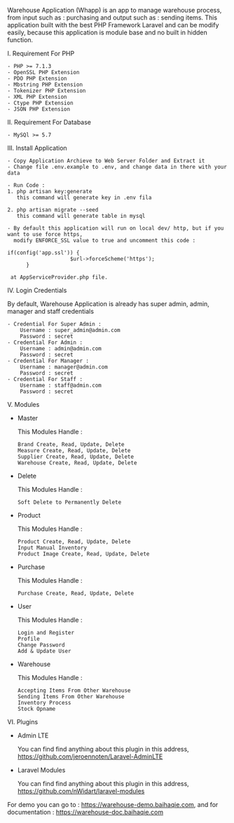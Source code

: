 Warehouse Application (Whapp) is an app to manage warehouse process, from input such as : purchasing and output such as : sending items. This application built with the best PHP Framework Laravel and can be modify easily, because this application is module base and no built in hidden function.

I. Requirement For PHP

    - PHP >= 7.1.3
    - OpenSSL PHP Extension
    - PDO PHP Extension
    - Mbstring PHP Extension
    - Tokenizer PHP Extension
    - XML PHP Extension
    - Ctype PHP Extension
    - JSON PHP Extension


II. Requirement For Database

    - MySQl >= 5.7


III. Install Application

    - Copy Application Archieve to Web Server Folder and Extract it
    - Change file .env.example to .env, and change data in there with your data

    - Run Code :
	1. php artisan key:generate
	   this command will generate key in .env fila

	2. php artisan migrate --seed
	   this command will generate table in mysql

    - By default this application will run on local dev/ http, but if you want to use force https,
      modify ENFORCE_SSL value to true and uncomment this code :

	if(config('app.ssl')) {
                 	    $url->forceScheme('https');
          }

     at AppServiceProvider.php file.

IV. Login Credentials

By default, Warehouse Application is already has super admin, admin, manager and staff credentials

    - Credential For Super Admin :
        Username : super_admin@admin.com
        Password : secret
    - Credential For Admin :
        Username : admin@admin.com
        Password : secret
    - Credential For Manager :
        Username : manager@admin.com
        Password : secret
    - Credential For Staff :
        Username : staff@admin.com
        Password : secret

V. Modules

- Master

  This Modules Handle :

      Brand Create, Read, Update, Delete
      Measure Create, Read, Update, Delete
      Supplier Create, Read, Update, Delete
      Warehouse Create, Read, Update, Delete


- Delete

  This Modules Handle :

      Soft Delete to Permanently Delete


- Product

  This Modules Handle :

      Product Create, Read, Update, Delete
      Input Manual Inventory
      Product Image Create, Read, Update, Delete


- Purchase

  This Modules Handle :

      Purchase Create, Read, Update, Delete


- User

  This Modules Handle :

      Login and Register
      Profile
      Change Password
      Add & Update User


- Warehouse

  This Modules Handle :

      Accepting Items From Other Warehouse
      Sending Items From Other Warehouse
      Inventory Process
      Stock Opname



VI. Plugins

- Admin LTE

  You can find find anything about this plugin in this address, https://github.com/jeroennoten/Laravel-AdminLTE

- Laravel Modules

  You can find find anything about this plugin in this address, https://github.com/nWidart/laravel-modules


For demo you can go to : https://warehouse-demo.baihaqie.com, and for documentation : https://warehouse-doc.baihaqie.com
